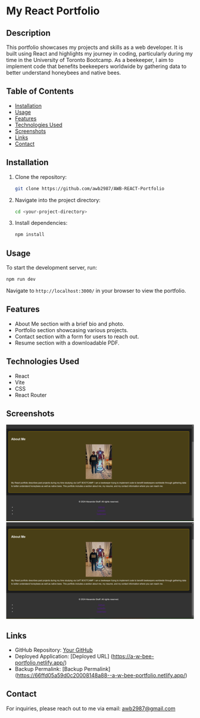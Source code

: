 # My React Portfolio

## Description
This portfolio showcases my projects and skills as a web developer. It is built using React and highlights my journey in coding, particularly during my time in the University of Toronto Bootcamp. As a beekeeper, I aim to implement code that benefits beekeepers worldwide by gathering data to better understand honeybees and native bees.

## Table of Contents
- [Installation](#installation)
- [Usage](#usage)
- [Features](#features)
- [Technologies Used](#technologies-used)
- [Screenshots](#screenshots)
- [Links](#links)
- [Contact](#contact)

## Installation
1. Clone the repository:
   ```bash
   git clone https://github.com/awb2987/AWB-REACT-Portfolio
   ```
2. Navigate into the project directory:
   ```bash
   cd <your-project-directory>
   ```
3. Install dependencies:
   ```bash
   npm install
   ```

## Usage
To start the development server, run:
```bash
npm run dev
```
Navigate to `http://localhost:3000/` in your browser to view the portfolio.

## Features
- About Me section with a brief bio and photo.
- Portfolio section showcasing various projects.
- Contact section with a form for users to reach out.
- Resume section with a downloadable PDF.

## Technologies Used
- React
- Vite
- CSS
- React Router

## Screenshots
![Screenshot of About Me Home Page Top](/public/assets/screenshots/Screenshot%20of%20AboutMe%20page%20top.png)
![Screenshot of About Me Home Page Bottom](/public/assets/screenshots/Screenshot%20of%20AboutMe%20page%20bottom.png)

## Links
- GitHub Repository: [Your GitHub](https://github.com/awb2987/AWB-REACT-Portfolio)
- Deployed Application: [Deployed URL] (https://a-w-bee-portfolio.netlify.app/)
- Backup Permalink: [Backup Permalink] (https://66ffd05a59d0c20008148a88--a-w-bee-portfolio.netlify.app/)

## Contact
For inquiries, please reach out to me via email: [awb2987@gmail.com](mailto:awb2987@gmail.com)
